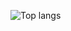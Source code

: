 ![Top langs](https://github-readme-stats.vercel.app/api/top-langs/?username=Akinori13&layout=compact&langs_count=20)

